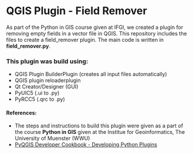 # QGIS Plugin - Field Remover

As part of the Python in GIS course given at IFGI, we created a plugin for removing empty fields in a vector file in QGIS. 
This repository includes the files to create a field_remover plugin. The main code is written in **field_remover.py**.

### This plugin was build using:
* QGIS Plugin BuilderPlugin (creates all input files automatically) 
* QGIS plugin reloaderplugin 
* Qt Creator/Designer (GUI)
* PyUIC5 (.ui to .py)
* PyRCC5 (.qrc to .py)


#### References:
* The steps and instructions to build this plugin were given as a part of the course **Python in GIS** given at the Institue for Geoinformatics, The University of Muenster (WWU) 
* [PyQGIS Developer Cookbook - Developing Python Plugins](https://docs.qgis.org/testing/en/docs/pyqgis_developer_cookbook/plugins/index.html)

